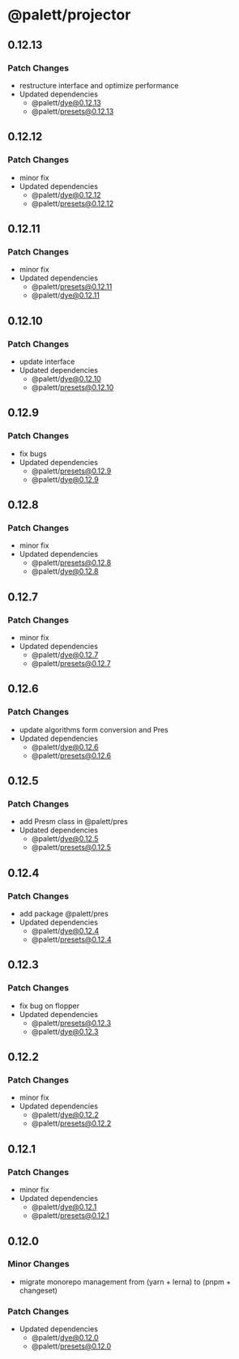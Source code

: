 # @palett/projector

## 0.12.13

### Patch Changes

- restructure interface and optimize performance
- Updated dependencies
  - @palett/dye@0.12.13
  - @palett/presets@0.12.13

## 0.12.12

### Patch Changes

- minor fix
- Updated dependencies
  - @palett/dye@0.12.12
  - @palett/presets@0.12.12

## 0.12.11

### Patch Changes

- minor fix
- Updated dependencies
  - @palett/presets@0.12.11
  - @palett/dye@0.12.11

## 0.12.10

### Patch Changes

- update interface
- Updated dependencies
  - @palett/dye@0.12.10
  - @palett/presets@0.12.10

## 0.12.9

### Patch Changes

- fix bugs
- Updated dependencies
  - @palett/presets@0.12.9
  - @palett/dye@0.12.9

## 0.12.8

### Patch Changes

- minor fix
- Updated dependencies
  - @palett/presets@0.12.8
  - @palett/dye@0.12.8

## 0.12.7

### Patch Changes

- minor fix
- Updated dependencies
  - @palett/dye@0.12.7
  - @palett/presets@0.12.7

## 0.12.6

### Patch Changes

- update algorithms form conversion and Pres
- Updated dependencies
  - @palett/dye@0.12.6
  - @palett/presets@0.12.6

## 0.12.5

### Patch Changes

- add Presm class in @palett/pres
- Updated dependencies
  - @palett/dye@0.12.5
  - @palett/presets@0.12.5

## 0.12.4

### Patch Changes

- add package @palett/pres
- Updated dependencies
  - @palett/dye@0.12.4
  - @palett/presets@0.12.4

## 0.12.3

### Patch Changes

- fix bug on flopper
- Updated dependencies
  - @palett/presets@0.12.3
  - @palett/dye@0.12.3

## 0.12.2

### Patch Changes

- minor fix
- Updated dependencies
  - @palett/dye@0.12.2
  - @palett/presets@0.12.2

## 0.12.1

### Patch Changes

- minor fix
- Updated dependencies
  - @palett/dye@0.12.1
  - @palett/presets@0.12.1

## 0.12.0

### Minor Changes

- migrate monorepo management from (yarn + lerna) to (pnpm + changeset)

### Patch Changes

- Updated dependencies
  - @palett/dye@0.12.0
  - @palett/presets@0.12.0
